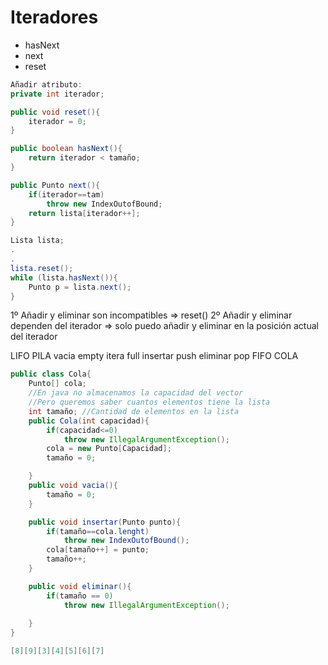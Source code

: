 # Iteradores
+ hasNext
+ next
+ reset

```java
Añadir atributo:
private int iterador;

public void reset(){
    iterador = 0;
}

public boolean hasNext(){
    return iterador < tamaño;
}

public Punto next(){
    if(iterador==tam)
        throw new IndexOutofBound;
    return lista[iterador++];
}

Lista lista;
.
.
lista.reset();
while (lista.hasNext()){
    Punto p = lista.next();
}

```
1º Añadir y eliminar son incompatibles 
    => reset()
2º Añadir y eliminar dependen del iterador
    => solo puedo añadir y eliminar en la posición actual del iterador

LIFO PILA
vacia empty
itera full
insertar push
eliminar pop
FIFO COLA
```java
public class Cola{
    Punto[] cola;
    //En java no almacenamos la capacidad del vector
    //Pero queremos saber cuantos elementos tiene la lista
    int tamaño; //Cantidad de elementos en la lista
    public Cola(int capacidad){
        if(capacidad<=0)
            throw new IllegalArgumentException();
        cola = new Punto[Capacidad];
        tamaño = 0;

    }
    public void vacia(){
        tamaño = 0;
    }

    public void insertar(Punto punto){
        if(tamaño==cola.lenght)
            throw new IndexOutofBound();
        cola[tamaño++] = punto;
        tamaño++;
    }

    public void eliminar(){
        if(tamaño == 0)
            throw new IllegalArgumentException();
        
    }
}

[8][9][3][4][5][6][7]


```